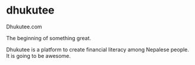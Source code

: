 # dhukutee
Dhukutee.com

The beginning of something great. 

Dhukutee is a platform to create financial literacy among Nepalese people. It is going to be awesome.
